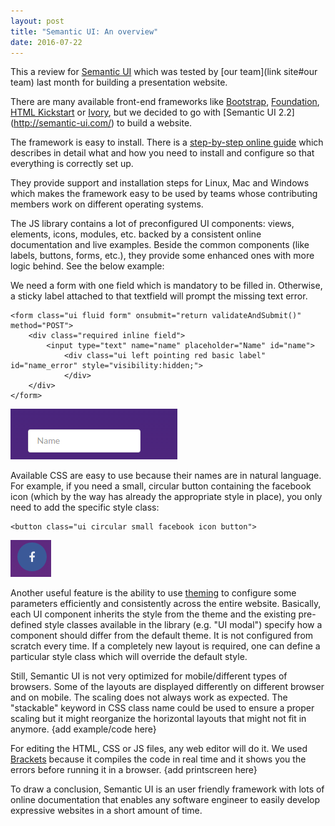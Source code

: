 ```yaml
---
layout: post
title: "Semantic UI: An overview"
date: 2016-07-22
---
```


This a review for [Semantic UI](http://semantic-ui.com/) which was tested by [our team](link site#our team) last month for building a presentation website.

There are many available front-end frameworks like [Bootstrap](http://getbootstrap.com/), [Foundation](http://foundation.zurb.com/), [HTML Kickstart](http://www.99lime.com/elements/) or [Ivory](https://github.com/kanthvallampati/IVORY), but we decided to go with [Semantic UI 2.2]
(http://semantic-ui.com/) to build a website. 

The framework is easy to install. There is a [step-by-step online guide](http://semantic-ui.com/introduction/getting-started.html) which describes in detail what and how you need to install and configure so that everything is correctly set up.

They provide support and installation steps for Linux, Mac and Windows which makes the framework easy to be used by teams whose contributing members work on different operating systems.

The JS library contains a lot of preconfigured UI components: views, elements, icons, modules, etc. backed by a consistent online documentation and live examples. Beside the common components (like labels, buttons, forms, etc.), they provide some enhanced ones with more logic behind. See the below example:

We need a form with one field which is mandatory to be filled in. Otherwise, a sticky label attached to that textfield will prompt the missing text error. 

    <form class="ui fluid form" onsubmit="return validateAndSubmit()" method="POST">
        <div class="required inline field">
            <input type="text" name="name" placeholder="Name" id="name">
                <div class="ui left pointing red basic label" id="name_error" style="visibility:hidden;">
                </div>
        </div>
	</form>

![Name field](../images/field.png)

Available CSS are easy to use because their names are in natural language. For example, if you need a small, circular button containing the facebook icon (which by the way has already the appropriate style in place), you only need to add the specific style class:
 
    <button class="ui circular small facebook icon button">

![Facebook icon](../images/facebook.png)

Another useful feature is the ability to use [theming](http://semantic-ui.com/usage/theming.html) to configure some parameters efficiently and consistently across the entire website. Basically, each UI component inherits the style from the theme and the existing pre-defined style classes available in the library (e.g. "UI modal") specify how a component should differ from the default theme. It is not configured from scratch every time. If a completely new layout is required, one can define a particular style class which will override the default style.

Still, Semantic UI is not very optimized for mobile/different types of browsers. Some of the layouts are displayed differently on different browser and on mobile. The scaling does not always work as expected. The "stackable" keyword in CSS class name could be used to ensure
a proper scaling but it might reorganize the horizontal layouts that might not fit in anymore. 
	{add example/code here}

For editing the HTML, CSS or JS files, any web editor will do it. We used [Brackets](http://brackets.io/) because it compiles the code in real time and it shows you the errors before running it in a browser. 
  {add printscreen here}

To draw a conclusion, Semantic UI is an user friendly framework with lots of online documentation that enables any software engineer to easily develop expressive websites in a short amount of time.
